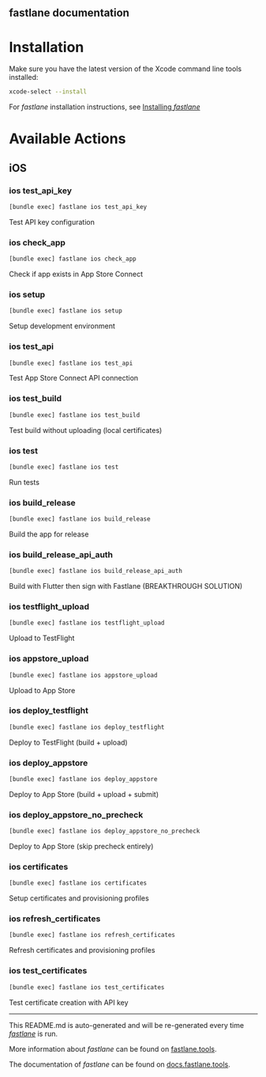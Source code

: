 fastlane documentation
----

# Installation

Make sure you have the latest version of the Xcode command line tools installed:

```sh
xcode-select --install
```

For _fastlane_ installation instructions, see [Installing _fastlane_](https://docs.fastlane.tools/#installing-fastlane)

# Available Actions

## iOS

### ios test_api_key

```sh
[bundle exec] fastlane ios test_api_key
```

Test API key configuration

### ios check_app

```sh
[bundle exec] fastlane ios check_app
```

Check if app exists in App Store Connect

### ios setup

```sh
[bundle exec] fastlane ios setup
```

Setup development environment

### ios test_api

```sh
[bundle exec] fastlane ios test_api
```

Test App Store Connect API connection

### ios test_build

```sh
[bundle exec] fastlane ios test_build
```

Test build without uploading (local certificates)

### ios test

```sh
[bundle exec] fastlane ios test
```

Run tests

### ios build_release

```sh
[bundle exec] fastlane ios build_release
```

Build the app for release

### ios build_release_api_auth

```sh
[bundle exec] fastlane ios build_release_api_auth
```

Build with Flutter then sign with Fastlane (BREAKTHROUGH SOLUTION)

### ios testflight_upload

```sh
[bundle exec] fastlane ios testflight_upload
```

Upload to TestFlight

### ios appstore_upload

```sh
[bundle exec] fastlane ios appstore_upload
```

Upload to App Store

### ios deploy_testflight

```sh
[bundle exec] fastlane ios deploy_testflight
```

Deploy to TestFlight (build + upload)

### ios deploy_appstore

```sh
[bundle exec] fastlane ios deploy_appstore
```

Deploy to App Store (build + upload + submit)

### ios deploy_appstore_no_precheck

```sh
[bundle exec] fastlane ios deploy_appstore_no_precheck
```

Deploy to App Store (skip precheck entirely)

### ios certificates

```sh
[bundle exec] fastlane ios certificates
```

Setup certificates and provisioning profiles

### ios refresh_certificates

```sh
[bundle exec] fastlane ios refresh_certificates
```

Refresh certificates and provisioning profiles

### ios test_certificates

```sh
[bundle exec] fastlane ios test_certificates
```

Test certificate creation with API key

----

This README.md is auto-generated and will be re-generated every time [_fastlane_](https://fastlane.tools) is run.

More information about _fastlane_ can be found on [fastlane.tools](https://fastlane.tools).

The documentation of _fastlane_ can be found on [docs.fastlane.tools](https://docs.fastlane.tools).

